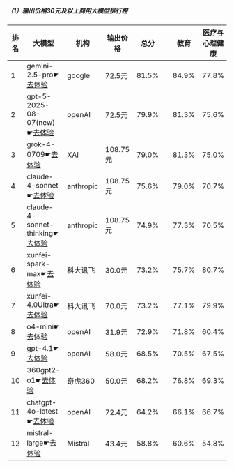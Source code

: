 ##### （1）输出价格30元及以上商用大模型排行榜
|排名|大模型|机构|输出价格|总分| |教育|医疗与心理健康|金融|法律与行政公务|推理与数学计算|语言与指令遵从|
|---|-----|---|-------|---|-|---|-----------|----|-----------|------------|-----------|
|1|gemini-2.5-pro☛[去体验](https://nonelinear.com/static/modelcompare.html?type=proprietary)|google|72.5元|81.5%| |        84.9%|77.8%|78.5%|        78.8%|83.2%|85.6%|
|2|gpt-5-2025-08-07(new)☛[去体验](https://nonelinear.com/static/modelcompare.html?type=proprietary)|openAI|72.5元|79.9%| |        81.3%|75.6%|71.3%|        73.7%|88.7%|88.6%|
|3|grok-4-0709☛[去体验](https://nonelinear.com/static/modelcompare.html?type=proprietary)|XAI|108.75元|79.0%| |        81.3%|75.0%|75.1%|        74.0%|80.9%|87.5%|
|4|claude-4-sonnet☛[去体验](https://nonelinear.com/static/modelcompare.html?type=proprietary)|anthropic|108.75元|75.6%| |        79.0%|70.7%|71.1%|        70.0%|75.1%|87.7%|
|5|claude-4-sonnet-thinking☛[去体验](https://nonelinear.com/static/modelcompare.html?type=proprietary)|anthropic|108.75元|74.9%| |        77.3%|70.5%|72.2%|        65.0%|78.4%|86.0%|
|6|xunfei-spark-max☛[去体验](https://nonelinear.com/static/modelcompare.html?type=proprietary)|科大讯飞|30.0元|73.2%| |        75.7%|80.7%|75.5%|        68.7%|60.0%|79.0%|
|7|xunfei-4.0Ultra☛[去体验](https://nonelinear.com/static/modelcompare.html?type=proprietary)|科大讯飞|70.0元|73.2%| |        77.1%|79.9%|75.5%|        67.3%|60.5%|78.7%|
|8|o4-mini☛[去体验](https://nonelinear.com/static/modelcompare.html?type=proprietary)|openAI|31.9元|72.9%| |        71.8%|60.4%|66.5%|        63.3%|91.0%|84.5%|
|9|gpt-4.1☛[去体验](https://nonelinear.com/static/modelcompare.html?type=proprietary)|openAI|58.0元|68.5%| |        70.5%|67.5%|66.1%|        58.3%|66.8%|82.0%|
|10|360gpt2-o1☛[去体验](https://nonelinear.com/static/modelcompare.html?type=proprietary)|奇虎360|50.0元|68.2%| |        76.8%|69.3%|69.1%|        57.2%|66.7%|70.2%|
|11|chatgpt-4o-latest☛[去体验](https://nonelinear.com/static/modelcompare.html?type=proprietary)|openAI|72.4元|64.2%| |        66.1%|66.7%|65.5%|        49.1%|58.8%|79.2%|
|12|mistral-large☛[去体验](https://nonelinear.com/static/modelcompare.html?type=proprietary)|Mistral|43.4元|58.8%| |        60.6%|54.8%|56.9%|        49.0%|58.4%|73.4%|
